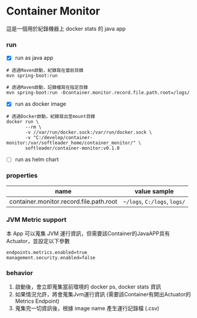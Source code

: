 # Container Monitor
這是一個用於紀錄機器上 docker stats 的 java app

### run
- [x] run as java app
```
# 透過Maven啟動，紀錄寫在當前目錄
mvn spring-boot:run

# 透過Maven啟動，記錄檔寫在指定目錄
mvn spring-boot:run -Dcontainer.monitor.record.file.path.root=/logs/
```

- [X] run as docker image
```
# 透過Docker啟動，紀錄寫出至mount目錄
docker run \
       --rm \
       -v //var/run/docker.sock:/var/run/docker.sock \
       -v "C:/develop/container-monitor:/var/softleader_home/container_monitor/" \
       softleader/container-monitor:v0.1.0
```

- [ ] run as helm chart

### properties
| name                                    | value sample                 |
|-----------------------------------------|------------------------------|
| container.monitor.record.file.path.root | `~/logs`, `C:/logs`, `logs/` |

### JVM Metric support
本 App 可以蒐集 JVM 運行資訊，但需要該Container的JavaAPP具有Actuator，並設定以下參數
```
endpoints.metrics.enabled=true
management.security.enabled=false
```

### behavior
1. 啟動後，會立即蒐集當前環境的 docker ps, docker stats 資訊
2. 如果情況允許，將會蒐集Jvm運行資訊 (需要該Container有開出Actuator的Metrics Endpoint)
3. 蒐集完一切資訊後，根據 image name 產生運行記錄檔 (.csv)
